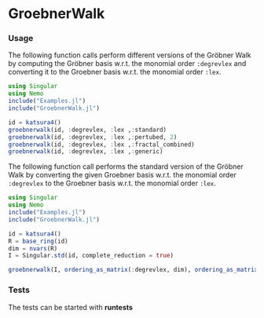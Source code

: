 # GroebnerWalk

### Usage

The following function calls perform different versions of the Gröbner Walk by computing the Gröbner basis w.r.t. the monomial order ```:degrevlex``` and converting it to the Groebner basis w.r.t. the monomial order ```:lex```.

```julia
using Singular
using Nemo
include("Examples.jl")
include("GroebnerWalk.jl")

id = katsura4()
groebnerwalk(id, :degrevlex, :lex ,:standard)
groebnerwalk(id, :degrevlex, :lex ,:pertubed, 2)
groebnerwalk(id, :degrevlex, :lex ,:fractal_combined)
groebnerwalk(id, :degrevlex, :lex ,:generic)
```

The following function call performs the standard version of the Gröbner Walk by converting the given Groebner basis w.r.t. the monomial order ``` :degrevlex``` to the Groebner basis w.r.t. the monomial order ```:lex```.

```julia
using Singular
using Nemo
include("Examples.jl")
include("GroebnerWalk.jl")

id = katsura4()
R = base_ring(id)
dim = nvars(R)
I = Singular.std(id, complete_reduction = true)

groebnerwalk(I, ordering_as_matrix(:degrevlex, dim), ordering_as_matrix(:lex, dim), :standard)

```

### Tests

The tests can be started with **runtests**
